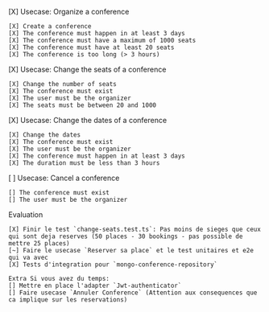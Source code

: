 [X] Usecase: Organize a conference

    [X] Create a conference
    [X] The conference must happen in at least 3 days
    [X] The conference must have a maximum of 1000 seats
    [X] The conference must have at least 20 seats
    [X] The conference is too long (> 3 hours)

[X] Usecase: Change the seats of a conference

    [X] Change the number of seats
    [X] The conference must exist
    [X] The user must be the organizer
    [X] The seats must be between 20 and 1000

[X] Usecase: Change the dates of a conference

    [X] Change the dates
    [X] The conference must exist
    [X] The user must be the organizer
    [X] The conference must happen in at least 3 days
    [X] The duration must be less than 3 hours

[ ] Usecase: Cancel a conference

    [] The conference must exist
    [] The user must be the organizer


Evaluation

    [X] Finir le test `change-seats.test.ts`: Pas moins de sieges que ceux qui sont deja reserves (50 places - 30 bookings - pas possible de mettre 25 places)
    [~] Faire le usecase `Reserver sa place` et le test unitaires et e2e qui va avec
    [X] Tests d'integration pour `mongo-conference-repository`
    
    Extra Si vous avez du temps:
    [] Mettre en place l'adapter `Jwt-authenticator`
    [] Faire usecase `Annuler Conference` (Attention aux consequences que ca implique sur les reservations)
